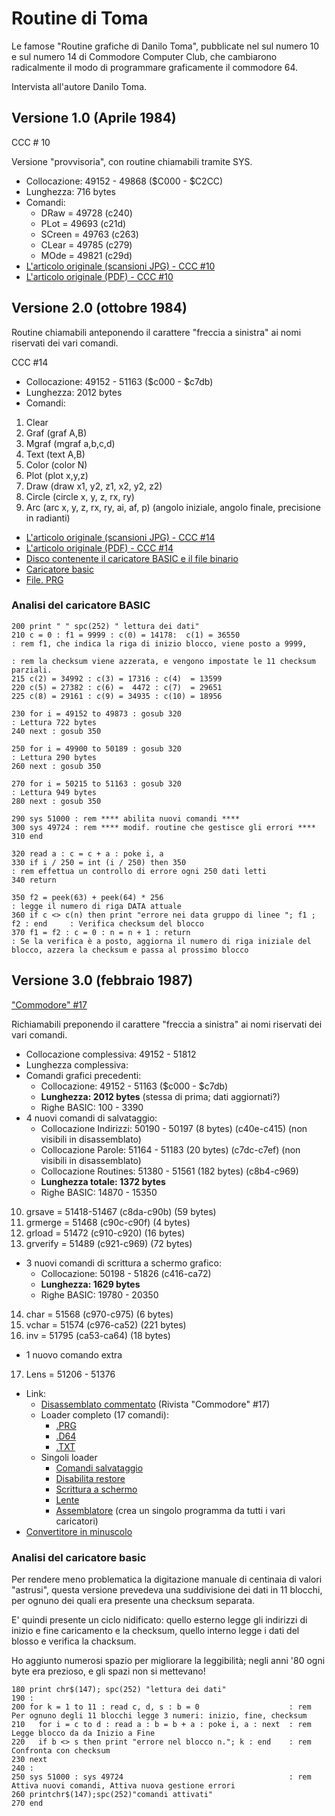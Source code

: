 # Routine di Toma

Le famose "Routine grafiche di Danilo Toma", pubblicate nel sul numero 10 e sul numero 14 di Commodore Computer Club, che cambiarono radicalmente il modo di programmare graficamente il commodore 64.

Intervista all'autore Danilo Toma.


## Versione 1.0 (Aprile 1984)

CCC # 10

Versione "provvisoria", con routine chiamabili tramite SYS.

- Collocazione: 49152 - 49868 ($C000 - $C2CC)
- Lunghezza: 716 bytes
- Comandi:
    - DRaw = 49728 (c240)
    - PLot = 49693 (c21d)
    - SCreen = 49763 (c263)
    - CLear = 49785 (c279)
    - MOde = 49821 (c29d)
- [L'articolo originale (scansioni JPG) - CCC #10](https://ready64.org/ccc/pagina.php?ccc=10&pag=051.jpg)
- [L'articolo originale (PDF) - CCC #10](https://archive.org/details/Commodore-Computer-Club-10/page/n49/mode/2up)


## Versione 2.0  (ottobre 1984)

Routine chiamabili anteponendo il carattere "freccia a sinistra" ai nomi riservati dei vari comandi.

CCC #14 

- Collocazione: 49152 - 51163 ($c000 - $c7db)
- Lunghezza: 2012 bytes
- Comandi: 
 1) Clear
 2) Graf (graf A,B)
 3) Mgraf (mgraf a,b,c,d)
 4) Text (text A,B)
 5) Color (color N)
 6) Plot (plot x,y,z)
 7) Draw (draw x1, y2, z1, x2, y2, z2)
 8) Circle (circle x, y, z, rx, ry)
 9) Arc (arc x, y, z, rx, ry, ai, af, p)  (angolo iniziale, angolo finale, precisione in radianti)
 
- [L'articolo originale (scansioni JPG) - CCC #14](https://ready64.org/ccc/pagina.php?ccc=14&pag=051.jpg)
- [L'articolo originale (PDF) - CCC #14](https://archive.org/details/Commodore-Computer-Club-14/page/n49/mode/2up)
- [Disco contenente il caricatore BASIC e il file binario](https://ready64.org/download/download.php?id_download=46)
- [Caricatore basic](https://jumpjack.github.io/c64_c128_legacy/programs/C64/graphics/toma-loader.html)  
- [File. PRG](https://github.com/jumpjack/c64_c128_legacy/blob/main/programs/C64/graphics/toma%20routines.prg)

### Analisi del caricatore BASIC

```
200 print " " spc(252) " lettura dei dati"
210 c = 0 : f1 = 9999 : c(0) = 14178:  c(1) = 36550                            : rem f1, che indica la riga di inizio blocco, viene posto a 9999,
                                                                               : rem la checksum viene azzerata, e vengono impostate le 11 checksum parziali.
215 c(2) = 34992 : c(3) = 17316 : c(4)  = 13599
220 c(5) = 27382 : c(6) =  4472 : c(7)  = 29651
225 c(8) = 29161 : c(9) = 34935 : c(10) = 18956

230 for i = 49152 to 49873 : gosub 320                                         : Lettura 722 bytes   
240 next : gosub 350

250 for i = 49900 to 50189 : gosub 320                                         : Lettura 290 bytes 
260 next : gosub 350

270 for i = 50215 to 51163 : gosub 320                                         : Lettura 949 bytes
280 next : gosub 350

290 sys 51000 : rem **** abilita nuovi comandi ****
300 sys 49724 : rem **** modif. routine che gestisce gli errori ****
310 end

320 read a : c = c + a : poke i, a
330 if i / 250 = int (i / 250) then 350                                           : rem effettua un controllo di errore ogni 250 dati letti
340 return

350 f2 = peek(63) + peek(64) * 256                                                : legge il numero di riga DATA attuale
360 if c <> c(n) then print "errore nei data gruppo di linee "; f1 ; f2 : end     : Verifica checksum del blocco
370 f1 = f2 : c = 0 : n = n + 1 : return                                          : Se la verifica è a posto, aggiorna il numero di riga iniziale del blocco, azzera la checksum e passa al prossimo blocco
```


## Versione 3.0  (febbraio 1987)

["Commodore" #17](https://ready64.org/download/scheda_download.php?id_download=46)

Richiamabili preponendo il carattere "freccia a sinistra" ai nomi riservati dei vari comandi.
- Collocazione complessiva:  49152 - 51812
- Lunghezza complessiva: 
- Comandi grafici precedenti:
   - Collocazione: 49152 - 51163 ($c000 - $c7db)
   - **Lunghezza: 2012 bytes** (stessa di prima; dati aggiornati?)
   - Righe BASIC: 100 - 3390
- 4 nuovi comandi di salvataggio:
   - Collocazione Indirizzi: 50190 - 50197 (8 bytes)   (c40e-c415) (non visibili in disassemblato)
   - Collocazione Parole: 51164 - 51183 (20 bytes)     (c7dc-c7ef) (non visibili in disassemblato)
   - Collocazione Routines: 51380 - 51561 (182 bytes)  (c8b4-c969)
   - **Lunghezza totale: 1372 bytes**
   - Righe BASIC: 14870 - 15350 
10) grsave   = 51418-51467 (c8da-c90b) (59 bytes)
11) grmerge  = 51468 (c90c-c90f) (4 bytes)
12) grload   = 51472 (c910-c920) (16 bytes)
13) grverify = 51489 (c921-c969) (72 bytes)
- 3 nuovi comandi di scrittura a schermo grafico:
   - Collocazione: 50198 - 51826 (c416-ca72)  
   - **Lunghezza: 1629 bytes**
   - Righe BASIC: 19780 - 20350
14) char     = 51568 (c970-c975) (6 bytes)
15) vchar    = 51574 (c976-ca52) (221 bytes)
16) inv      = 51795 (ca53-ca64) (18 bytes)
- 1 nuovo comando extra
17) Lens     = 51206 - 51376
- Link:
   - [Disassemblato commentato](https://archive.org/details/Commodore-17/page/n63/mode/2up) (Rivista "Commodore" #17)
   - Loader completo (17 comandi):
     -  [.PRG](https://jumpjack.github.io/c64_c128_legacy/programs/C64/graphics/toma%20routines.prg)
     -  [.D64](https://jumpjack.github.io/c64_c128_legacy/programs/C64/graphics/toma-all.d64)
     -  [.TXT](https://jumpjack.github.io/c64_c128_legacy/programs/C64/graphics/toma-all-spaces.txt)
  -  Singoli loader
     -  [Comandi salvataggio](https://jumpjack.github.io/c64_c128_legacy/programs/C64/graphics/load-save%20pag.g..html)
     -  [Disabilita restore](https://jumpjack.github.io/c64_c128_legacy/programs/C64/graphics/disab.restore.html)
     -  [Scrittura a schermo](https://jumpjack.github.io/c64_c128_legacy/programs/C64/graphics/charinv(20000).html)
     -  [Lente](https://jumpjack.github.io/c64_c128_legacy/programs/C64/graphics/lente%2025000-.html) 
     -  [Assemblatore](https://jumpjack.github.io/c64_c128_legacy/programs/C64/graphics/assemblatore%20r..html) (crea un singolo programma da tutti i vari caricatori)
 -  [Convertitore in minuscolo](https://github.com/jumpjack/c64_c128_legacy/blob/main/programs/tolower.html)

### Analisi del caricatore basic

Per rendere meno problematica la digitazione manuale di centinaia di valori "astrusi", questa versione prevedeva una
suddivisione dei dati in 11 blocchi, per ognuno dei quali era presente una checksum separata.

E' quindi presente un ciclo nidificato: quello esterno legge gli indirizzi di inizio e fine caricamento e la checksum,
quello interno legge i dati del blosso e verifica la chacksum.

Ho aggiunto numerosi spazio per migliorare la leggibilità; negli anni '80 ogni byte era prezioso, e gli spazi non si mettevano!


```
180 print chr$(147); spc(252) "lettura dei dati"
190 :
200 for k = 1 to 11 : read c, d, s : b = 0                    : rem Per ognuno degli 11 blocchi legge 3 numeri: inizio, fine, checksum
210   for i = c to d : read a : b = b + a : poke i, a : next  : rem Legge blocco da da Inizio a Fine
220   if b <> s then print "errore nel blocco n."; k : end    : rem Confronta con checksum
230 next
240 :
250 sys 51000 : sys 49724                                     : rem Attiva nuovi comandi, Attiva nuova gestione errori
260 printchr$(147);spc(252)"comandi attivati"
270 end
```



